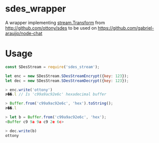 # sdes_wrapper
A wrapper implementing [stream.Transform](https://nodejs.org/api/stream.html#stream_class_stream_transform) from http://github.com/ottony/sdes to be used on https://github.com/gabriel-araujjo/node-chat

# Usage

```javascript
const SDesStream = require('sdes_stream');

let enc = new SDesStream.SDesStreamEncrypt({key: 123});
let dec = new SDesStream.SDesStreamDecrypt({key: 123});

> enc.write('ottony')
ɚ��.l // Is 'c99a9ac92e6c' hexadecimal buffer

> Buffer.from('c99a9ac92e6c', 'hex').toString();
ɚ��.l

> let b = Buffer.from('c99a9ac92e6c', 'hex');
<Buffer c9 9a 9a c9 2e 6c>

> dec.write(b)
ottony
```
